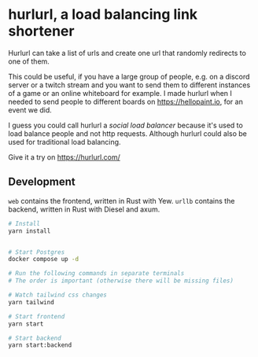 # hurlurl, a load balancing link shortener

Hurlurl can take a list of urls and create one url that randomly redirects to one of them.

This could be useful, if you have a large group of people, e.g. on a discord server or a twitch stream and you want to send them to different instances of a game or an online whiteboard for example. 
I made hurlurl when I needed to send people to different boards on https://hellopaint.io, for an event we did. 

I guess you could call hurlurl a _social load balancer_ because it's used to load balance people and not http requests. 
Although hurlurl could also be used for traditional load balancing. 

Give it a try on https://hurlurl.com/


## Development

`web` contains the frontend, written in Rust with Yew.
`urllb` contains the backend, written in Rust with Diesel and axum.

```bash
# Install
yarn install


# Start Postgres
docker compose up -d

# Run the following commands in separate terminals
# The order is important (otherwise there will be missing files)

# Watch tailwind css changes
yarn tailwind

# Start frontend
yarn start

# Start backend
yarn start:backend
```
